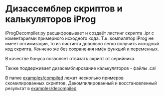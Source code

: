 # Дизассемблер скриптов и калькуляторов iProg

iProgDecompiler.py расшифровывает и создаёт листинг скрипта .ipr с коментариями примерного исходного кода.
Т.к. компилятор iProg не имеет оптимизации, то из листинга довольно легко получить исходный код скрипта.
Кончено же без сохранения имён функций и переменных.

В качестве бонуса позволяет отвязать скрипт от серийника.

Также поддерживает дизасемблирование калькуляторов - файлы .cal

В папке [examples/сompiled](examples/сompiled) лежат несколько примеров скомилированных скриптов.
Декомпилированный и восстановленный результат в [examples/decompiled](examples/decompiled)

